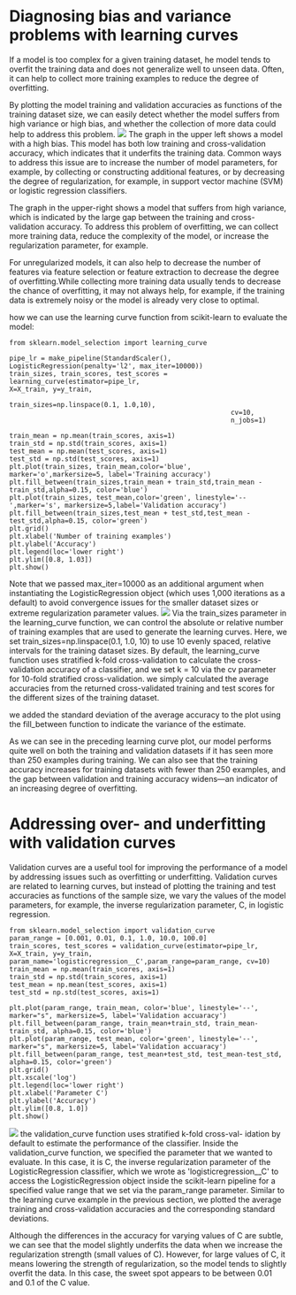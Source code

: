 # Diagnosing bias and variance problems with learning curves
If a model is too complex for a given training dataset, he model tends to overfit the training data and does not generalize well to unseen data. Often, it can help to collect more training examples to reduce the degree of overfitting.

By plotting the model training and validation accuracies as functions of the training dataset size, we can easily detect whether the model suffers from high variance or high bias, and whether the collection of more data could help to address this problem.
![](https://i.imgur.com/CL0tpFc.png)
The graph in the upper left shows a model with a high bias. This model has both low training and cross-validation accuracy, which indicates that it underfits the training data. Common ways to address this issue are to increase the number of model parameters, for example, by collecting or constructing additional features, or by decreasing the degree of regularization, for example, in support vector machine (SVM) or logistic regression classifiers.

The graph in the upper-right shows a model that suffers from high variance, which is indicated by the large gap between the training and cross-validation accuracy. To address this problem of overfitting, we can collect more training data, reduce the complexity of the model, or increase the regularization parameter, for example.

For unregularized models, it can also help to decrease the number of features via feature selection or feature extraction to decrease the degree of overfitting.While collecting more training data usually tends to decrease the chance of overfitting, it may not always help, for example, if the training data is extremely noisy or the model is already very close to optimal.


how we can use the learning curve function from scikit-learn to evaluate the model:
```
from sklearn.model_selection import learning_curve

pipe_lr = make_pipeline(StandardScaler(), LogisticRegression(penalty='l2', max_iter=10000))
train_sizes, train_scores, test_scores = learning_curve(estimator=pipe_lr,                                                        X=X_train, y=y_train, 
                                                        train_sizes=np.linspace(0.1, 1.0,10), 
                                                        cv=10, 
                                                        n_jobs=1)
```
```
train_mean = np.mean(train_scores, axis=1)
train_std = np.std(train_scores, axis=1)
test_mean = np.mean(test_scores, axis=1)
test_std = np.std(test_scores, axis=1)
plt.plot(train_sizes, train_mean,color='blue', marker='o',markersize=5, label='Training accuracy')
plt.fill_between(train_sizes,train_mean + train_std,train_mean - train_std,alpha=0.15, color='blue')
plt.plot(train_sizes, test_mean,color='green', linestyle='--',marker='s', markersize=5,label='Validation accuracy')
plt.fill_between(train_sizes,test_mean + test_std,test_mean - test_std,alpha=0.15, color='green')
plt.grid()
plt.xlabel('Number of training examples')
plt.ylabel('Accuracy')
plt.legend(loc='lower right')
plt.ylim([0.8, 1.03])
plt.show()

```

Note that we passed max_iter=10000 as an additional argument when instantiating the LogisticRegression object (which uses 1,000 iterations as a default) to avoid convergence issues for the smaller dataset sizes or extreme regularization parameter values.
![](https://i.imgur.com/vjQJqFY.png)
Via the train_sizes parameter in the learning_curve function, we can control the absolute or relative number of training examples that are used to generate the learning curves. Here, we set train_sizes=np.linspace(0.1, 1.0, 10) to use 10 evenly spaced, relative intervals for the training dataset sizes. By default, the learning_curve function uses stratified k-fold cross-validation to calculate the cross-validation accuracy of a classifier, and we set k = 10 via the cv parameter for 10-fold stratified cross-validation.
we simply calculated the average accuracies from the returned cross-validated training and test scores for the different sizes of the training dataset.

we added the standard deviation of the average accuracy to the plot using the
fill_between function to indicate the variance of the estimate.

As we can see in the preceding learning curve plot, our model performs quite well on both the training and validation datasets if it has seen more than 250 examples during training. We can also see that the training accuracy increases for training datasets with fewer than 250 examples, and the gap between validation and training accuracy widens—an indicator of an increasing degree of overfitting.

# Addressing over- and underfitting with validation curves
Validation curves are a useful tool for improving the performance of a model by addressing issues such as overfitting or underfitting. Validation curves are related to learning curves, but instead of plotting the training and test accuracies as functions of the sample size, we vary the values of the model parameters, for example, the inverse regularization parameter, C, in logistic regression.

```
from sklearn.model_selection import validation_curve
param_range = [0.001, 0.01, 0.1, 1.0, 10.0, 100.0]
train_scores, test_scores = validation_curve(estimator=pipe_lr, X=X_train, y=y_train, param_name='logisticregression__C',param_range=param_range, cv=10)
train_mean = np.mean(train_scores, axis=1)
train_std = np.std(train_scores, axis=1)
test_mean = np.mean(test_scores, axis=1)
test_std = np.std(test_scores, axis=1)

plt.plot(param_range, train_mean, color='blue', linestyle='--', marker="s", markersize=5, label='Validation accuaracy')
plt.fill_between(param_range, train_mean+train_std, train_mean-train_std, alpha=0.15, color='blue')
plt.plot(param_range, test_mean, color='green', linestyle='--', marker="s", markersize=5, label='Validation accuaracy')
plt.fill_between(param_range, test_mean+test_std, test_mean-test_std, alpha=0.15, color='green')
plt.grid()
plt.xscale('log')
plt.legend(loc='lower right')
plt.xlabel('Parameter C')
plt.ylabel('Accuracy')
plt.ylim([0.8, 1.0])
plt.show()
```
![](https://i.imgur.com/Jq72oHs.png)
the validation_curve function uses stratified k-fold cross-val-
idation by default to estimate the performance of the classifier. Inside the validation_curve function, we specified the parameter that we wanted to evaluate. In this case, it is C, the inverse regularization parameter of the LogisticRegression classifier, which we wrote as 'logisticregression__C' to access the LogisticRegression object inside the scikit-learn pipeline for a specified value range that we set via the param_range parameter. Similar to the learning curve example in the previous section, we plotted the average training and cross-validation accuracies and the corresponding standard deviations.

Although the differences in the accuracy for varying values of C are subtle, we can see that the model slightly underfits the data when we increase the regularization strength (small values of C). However, for large values of C, it means lowering the strength of regularization, so the model tends to slightly overfit the data. In this case, the sweet spot appears to be between 0.01 and 0.1 of the C value.